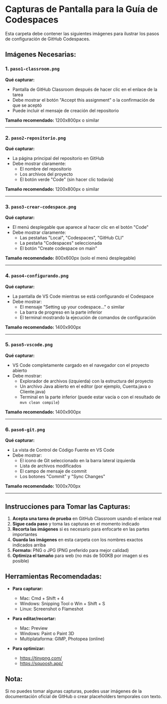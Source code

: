 # Capturas de Pantalla para la Guía de Codespaces

Esta carpeta debe contener las siguientes imágenes para ilustrar los pasos de configuración de GitHub Codespaces.

## Imágenes Necesarias:

### 1. `paso1-classroom.png`
**Qué capturar:**
- Pantalla de GitHub Classroom después de hacer clic en el enlace de la tarea
- Debe mostrar el botón "Accept this assignment" o la confirmación de que se aceptó
- Puede incluir el mensaje de creación del repositorio

**Tamaño recomendado:** 1200x800px o similar

---

### 2. `paso2-repositorio.png`
**Qué capturar:**
- La página principal del repositorio en GitHub
- Debe mostrar claramente:
  - El nombre del repositorio
  - Los archivos del proyecto
  - El botón verde "Code" (sin hacer clic todavía)

**Tamaño recomendado:** 1200x800px o similar

---

### 3. `paso3-crear-codespace.png`
**Qué capturar:**
- El menú desplegable que aparece al hacer clic en el botón "Code"
- Debe mostrar claramente:
  - Las pestañas "Local", "Codespaces", "GitHub CLI"
  - La pestaña "Codespaces" seleccionada
  - El botón "Create codespace on main"

**Tamaño recomendado:** 800x600px (solo el menú desplegable)

---

### 4. `paso4-configurando.png`
**Qué capturar:**
- La pantalla de VS Code mientras se está configurando el Codespace
- Debe mostrar:
  - El mensaje "Setting up your codespace..." o similar
  - La barra de progreso en la parte inferior
  - El terminal mostrando la ejecución de comandos de configuración

**Tamaño recomendado:** 1400x900px

---

### 5. `paso5-vscode.png`
**Qué capturar:**
- VS Code completamente cargado en el navegador con el proyecto abierto
- Debe mostrar:
  - Explorador de archivos (izquierda) con la estructura del proyecto
  - Un archivo Java abierto en el editor (por ejemplo, Cuenta.java o Cliente.java)
  - Terminal en la parte inferior (puede estar vacía o con el resultado de `mvn clean compile`)

**Tamaño recomendado:** 1400x900px

---

### 6. `paso6-git.png`
**Qué capturar:**
- La vista de Control de Código Fuente en VS Code
- Debe mostrar:
  - El icono de Git seleccionado en la barra lateral izquierda
  - Lista de archivos modificados
  - El campo de mensaje de commit
  - Los botones "Commit" y "Sync Changes"

**Tamaño recomendado:** 1000x700px

---

## Instrucciones para Tomar las Capturas:

1. **Acepta una tarea de prueba** en GitHub Classroom usando el enlace real
2. **Sigue cada paso** y toma las capturas en el momento indicado
3. **Recorta las imágenes** si es necesario para enfocarte en las partes importantes
4. **Guarda las imágenes** en esta carpeta con los nombres exactos indicados arriba
5. **Formato:** PNG o JPG (PNG preferido para mejor calidad)
6. **Optimiza el tamaño** para web (no más de 500KB por imagen si es posible)

## Herramientas Recomendadas:

- **Para capturar:**
  - Mac: Cmd + Shift + 4
  - Windows: Snipping Tool o Win + Shift + S
  - Linux: Screenshot o Flameshot

- **Para editar/recortar:**
  - Mac: Preview
  - Windows: Paint o Paint 3D
  - Multiplataforma: GIMP, Photopea (online)

- **Para optimizar:**
  - https://tinypng.com/
  - https://squoosh.app/

## Nota:

Si no puedes tomar algunas capturas, puedes usar imágenes de la documentación oficial de GitHub o crear placeholders temporales con texto.
